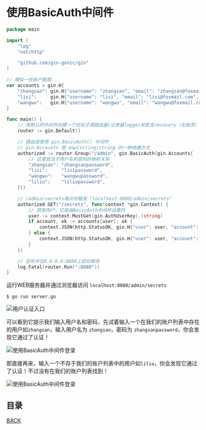 # 使用BasicAuth中间件

```go
package main

import (
	"log"
	"net/http"

	"github.com/gin-gonic/gin"
)

// 模拟一些账户数据
var accounts = gin.H{
	"zhangsan": gin.H{"username": "zhangsan", "email": "zhangsan@foxmail.com", "phone": "13792892829"},
	"lisi":     gin.H{"username": "lisi", "email": "lisi@foxmail.com", "phone": "13792892830"},
	"wangwu":   gin.H{"username": "wangwu", "email": "wangwu@foxmail.com", "phone": "13792892831"},
}

func main() {
	// 用默认的中间件创建一个杜松子酒路由器(记录器logger和恢复recovery（无崩溃）中间件)
	router := gin.Default()

	// 路由组使用 gin.BasicAuth() 中间件
	// gin.Accounts 是 map[string]string 的一种快捷方式
	authorized := router.Group("/admin", gin.BasicAuth(gin.Accounts{
		// 这里就当于用户名和密码的映射关系
		"zhangsan": "zhangsanpassword",
		"lisi":     "lisipassword",
		"wangwu":   "wangwupassword",
		"liliu":    "liliupassword",
	}))

	// /admin/secrets端点将触发 "localhost:8080/admin/secrets"
	authorized.GET("/secrets", func(context *gin.Context) {
		// 获取用户，它是由BasicAuth中间件设置的
		user := context.MustGet(gin.AuthUserKey).(string)
		if account, ok := accounts[user]; ok {
			context.JSON(http.StatusOK, gin.H{"user": user, "account": account})
		} else {
			context.JSON(http.StatusOK, gin.H{"user": user, "account": "No account -:("})
		}
	})

	// 监听并在0.0.0.0:8080上启动服务
	log.Fatal(router.Run(":8080"))
}
```

运行WEB服务器并通过浏览器访问 `localhost:8080/admin/secrets`

```shell
$ go run server.go
```

![用户认证入口](https://lucklit.oss-cn-beijing.aliyuncs.com/written/Snip20191218_70.png)

可以看到它提示我们输入用户名和密码，先试着输入一个在我们的账户列表中存在的用户如`zhangsan`，输入用户名为 `zhangsan`，密码为 `zhangsanpassword`，你会发现它通过了认证！

![使用BasicAuth中间件登录](https://lucklit.oss-cn-beijing.aliyuncs.com/written/Snip20191219_72.png)

那直接再来，输入一个不存于我们的账户列表中的用户如`liliu`，你会发现它通过了认证！不过没有在我们的账户列表找到！

![使用BasicAuth中间件登录](https://lucklit.oss-cn-beijing.aliyuncs.com/written/Snip20191219_73.png)


## 目录

[BACK](../GinUse.md)
